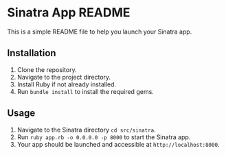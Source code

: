 # Sinatra App README

This is a simple README file to help you launch your Sinatra app.

## Installation

1. Clone the repository.
2. Navigate to the project directory.
3. Install Ruby if not already installed.
4. Run `bundle install` to install the required gems.

## Usage

1. Navigate to the Sinatra directory `cd src/sinatra`.
2. Run `ruby app.rb -o 0.0.0.0 -p 8000` to start the Sinatra app.
3. Your app should be launched and accessible at `http://localhost:8000`.

